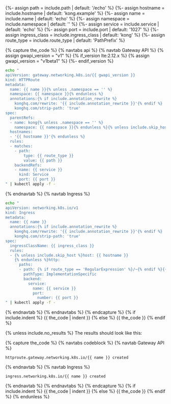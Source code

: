 {%- assign path = include.path | default: '/echo' %}
{%- assign hostname = include.hostname | default: 'kong.example' %}
{%- assign name = include.name | default: 'echo' %}
{%- assign namespace = include.namespace | default: '' %}
{%- assign service = include.service | default: 'echo' %}
{%- assign port = include.port | default: '1027' %}
{%- assign ingress_class = include.ingress_class | default: 'kong' %}
{%- assign route_type = include.route_type | default: 'PathPrefix' %}

{% capture the_code %}
{% navtabs api %}
{% navtab Gateway API %}
{% assign gwapi_version = "v1" %}
{% if_version lte:2.12.x %}
{% assign gwapi_version = "v1beta1" %}
{%- endif_version %}
```bash
echo "
apiVersion: gateway.networking.k8s.io/{{ gwapi_version }}
kind: HTTPRoute
metadata:
  name: {{ name }}{% unless .namespace == '' %}
  namespace: {{ namespace }}{% endunless %}
  annotations:{% if include.annotation_rewrite %}
    konghq.com/rewrite: '{{ include.annotation_rewrite }}'{% endif %}
    konghq.com/strip-path: 'true'
spec:
  parentRefs:
  - name: kong{% unless .namespace == '' %}
    namespace: {{ namespace }}{% endunless %}{% unless include.skip_host %}
  hostnames:
  - '{{ hostname }}'{% endunless %}
  rules:
  - matches:
    - path:
        type: {{ route_type }}
        value: {{ path }}
    backendRefs:
    - name: {{ service }}
      kind: Service
      port: {{ port }}
" | kubectl apply -f -
```
{% endnavtab %}
{% navtab Ingress %}
```bash
echo "
apiVersion: networking.k8s.io/v1
kind: Ingress
metadata:
  name: {{ name }}
  annotations:{% if include.annotation_rewrite %}
    konghq.com/rewrite: '{{ include.annotation_rewrite }}'{% endif %}
    konghq.com/strip-path: 'true'
spec:
  ingressClassName: {{ ingress_class }}
  rules:
  - {% unless include.skip_host %}host: {{ hostname }}
    {% endunless %}http:
      paths:
      - path: {% if route_type == 'RegularExpression' %}/~{% endif %}{{ path }}
        pathType: ImplementationSpecific
        backend:
          service:
            name: {{ service }}
            port:
              number: {{ port }}
" | kubectl apply -f -
```
{% endnavtab %}
{% endnavtabs %}
{% endcapture %}
{% if include.indent %}
{{ the_code | indent }}
{% else %}
{{ the_code }}
{% endif %}

{% unless include.no_results %}
The results should look like this:

{% capture the_code %}
{% navtabs codeblock %}
{% navtab Gateway API %}
```text
httproute.gateway.networking.k8s.io/{{ name }} created
```
{% endnavtab %}
{% navtab Ingress %}
```text
ingress.networking.k8s.io/{{ name }} created
```
{% endnavtab %}
{% endnavtabs %}
{% endcapture %}
{% if include.indent %}
{{ the_code | indent }}
{% else %}
{{ the_code }}
{% endif %}
{% endunless %}
